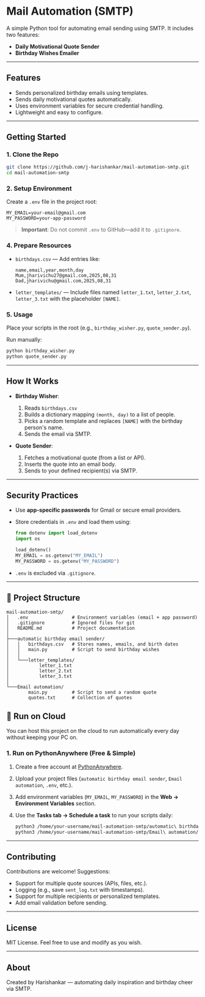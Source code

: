 
# Mail Automation (SMTP)

A simple Python tool for automating email sending using SMTP. It includes two features:

- **Daily Motivational Quote Sender**
- **Birthday Wishes Emailer**

---

##  Features

- Sends personalized birthday emails using templates.
- Sends daily motivational quotes automatically.
- Uses environment variables for secure credential handling.
- Lightweight and easy to configure.

---

##  Getting Started

### 1. Clone the Repo

```bash
git clone https://github.com/j-harishankar/mail-automation-smtp.git
cd mail-automation-smtp
````

### 2. Setup Environment

Create a `.env` file in the project root:

```
MY_EMAIL=your-email@gmail.com
MY_PASSWORD=your-app-password
```

> **Important**: Do not commit `.env` to GitHub—add it to `.gitignore`.



### 4. Prepare Resources

* `birthdays.csv` — Add entries like:

  ```csv
  name,email,year,month,day
  Mum,jharivichu27@gmail.com,2025,08,31
  Dad,jharivichu@gmail.com,2025,08,31
  ```

* `letter_templates/` — Include files named `letter_1.txt`, `letter_2.txt`, `letter_3.txt` with the placeholder `[NAME]`.

### 5. Usage

Place your scripts in the root (e.g., `birthday_wisher.py`, `quote_sender.py`).

Run manually:

```bash
python birthday_wisher.py
python quote_sender.py
```



---

## How It Works

* **Birthday Wisher**:

  1. Reads `birthdays.csv`
  2. Builds a dictionary mapping `(month, day)` to a list of people.
  3. Picks a random template and replaces `[NAME]` with the birthday person's name.
  4. Sends the email via SMTP.

* **Quote Sender**:

  1. Fetches a motivational quote (from a list or API).
  2. Inserts the quote into an email body.
  3. Sends to your defined recipient(s) via SMTP.

---

## Security Practices

* Use **app-specific passwords** for Gmail or secure email providers.
* Store credentials in `.env` and load them using:

  ```python
  from dotenv import load_dotenv
  import os

  load_dotenv()
  MY_EMAIL = os.getenv("MY_EMAIL")
  MY_PASSWORD = os.getenv("MY_PASSWORD")
  ```
* `.env` is excluded via `.gitignore`.

---

## 📂 Project Structure

```
mail-automation-smtp/
│   .env                # Environment variables (email + app password)
│   .gitignore          # Ignored files for git
│   README.md           # Project documentation
│
├───automatic birthday email sender/
│   │   birthdays.csv   # Stores names, emails, and birth dates
│   │   main.py         # Script to send birthday wishes
│   │
│   └───letter_templates/
│           letter_1.txt
│           letter_2.txt
│           letter_3.txt
│
└───Email automation/
        main.py         # Script to send a random quote
        quotes.txt      # Collection of quotes
```
## 🚀 Run on Cloud

You can host this project on the cloud to run automatically every day without keeping your PC on.

### 1. Run on **PythonAnywhere** (Free & Simple)

1. Create a free account at [PythonAnywhere](https://www.pythonanywhere.com/).
2. Upload your project files (`automatic birthday email sender`, `Email automation`, `.env`, etc.).
3. Add environment variables (`MY_EMAIL`, `MY_PASSWORD`) in the **Web → Environment Variables** section.
4. Use the **Tasks tab → Schedule a task** to run your scripts daily:

   ```bash
   python3 /home/your-username/mail-automation-smtp/automatic\ birthday\ email\ sender/main.py
   python3 /home/your-username/mail-automation-smtp/Email\ automation/main.py
   ```

---
## Contributing

Contributions are welcome! Suggestions:

* Support for multiple quote sources (APIs, files, etc.).
* Logging (e.g., save `sent_log.txt` with timestamps).
* Support for multiple recipients or personalized templates.
* Add email validation before sending.

---

## License

MIT License. Feel free to use and modify as you wish.

---

## About

Created by Harishankar — automating daily inspiration and birthday cheer via SMTP.


